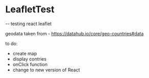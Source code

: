 # LeafletTest


-- testing react leaflet

geodata taken from - https://datahub.io/core/geo-countries#data


to do:
- create map
- display contries
- onClick function
- change to new version of React
